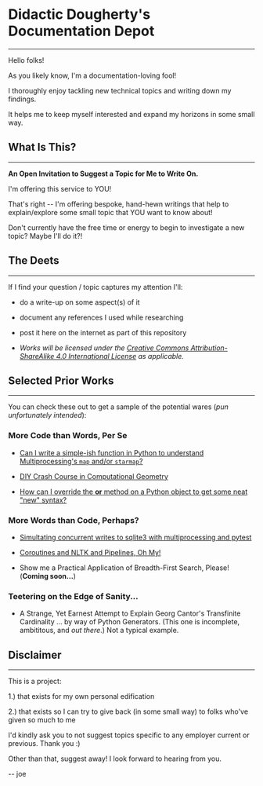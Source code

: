 # Didactic Dougherty's Documentation Depot #

---

Hello folks!

As you likely know, I'm a documentation-loving fool! 

I thoroughly enjoy tackling new technical topics and writing down my findings. 

It helps me to keep myself interested and expand my horizons in some small way.


## What Is This? ##

---

**An Open Invitation to Suggest a Topic for Me to Write On.** 

I'm offering this service to YOU!  

That's right -- I'm offering bespoke, hand-hewn writings that help to explain/explore some small topic that YOU want to know about! 

Don't currently have the free time or energy to begin to investigate a new topic? Maybe I'll do it?! 


## The Deets ##

---

If I find your question / topic captures my attention I'll:

* do a write-up on some aspect(s) of it 

* document any references I used while researching 

* post it here on the internet as part of this repository

* *Works will be licensed under the [Creative Commons Attribution-ShareAlike 4.0 International License](https://creativecommons.org/licenses/by-sa/4.0/legalcode) as applicable.*


## Selected Prior Works ##

---

You can check these out to get a sample of the potential wares (*pun unfortunately intended*):

### More Code than Words, Per Se ##

* [Can I write a simple-ish function in Python to understand Multiprocessing's `map` and/or `starmap`?](https://github.com/joedougherty/autopool/blob/master/autopool.py)

* [DIY Crash Course in Computational Geometry](https://github.com/joedougherty/cgtips/blob/master/cgtips.py)

* [How can I override the __or__ method on a Python object to get some neat "new" syntax?](https://github.com/joedougherty/Pipeable/blob/master/Pipeable.py) 

### More Words than Code, Perhaps? ###

* [Simultating concurrent writes to sqlite3 with multiprocessing and pytest](https://github.com/joedougherty/sqlite3_concurrent_writes_test_suite)

* [Coroutines and NLTK and Pipelines, Oh My!](https://github.com/joedougherty/learn/tree/master/nltk_pipelines_and_coroutines)

* Show me a Practical Application of Breadth-First Search, Please! (**Coming soon...**)

### Teetering on the Edge of Sanity... ###

* A Strange, Yet Earnest Attempt to Explain Georg Cantor's Transfinite Cardinality ... by way of Python Generators. (This one is incomplete, ambititous, and _out there_.) Not a typical example.


## Disclaimer ##

---

This is a project: 

1.) that exists for my own personal edification

2.) that exists so I can try to give back (in some small way) to folks who've given so much to me

I'd kindly ask you to not suggest topics specific to any employer current or previous. Thank you :)


Other than that, suggest away! I look forward to hearing from you.


-- joe
